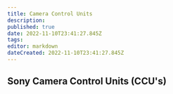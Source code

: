 ```yaml
---
title: Camera Control Units
description: 
published: true
date: 2022-11-10T23:41:27.845Z
tags: 
editor: markdown
dateCreated: 2022-11-10T23:41:27.845Z
---
```


## Sony Camera Control Units (CCU's)
